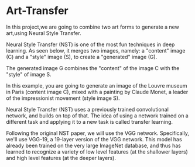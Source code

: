 # Art-Transfer
In this project,we are going to combine two art forms to generate a new art,using Neural Style Transfer.

Neural Style Transfer (NST) is one of the most fun techniques in deep learning. As seen below, it merges two images, namely: a "content" image (C) and a "style" image (S), to create a "generated" image (G).

The generated image G combines the "content" of the image C with the "style" of image S.

In this example, you are going to generate an image of the Louvre museum in Paris (content image C), mixed with a painting by Claude Monet, a leader of the impressionist movement (style image S).

Neural Style Transfer (NST) uses a previously trained convolutional network, and builds on top of that. The idea of using a network trained on a different task and applying it to a new task is called transfer learning.

Following the original NST paper, we will use the VGG network. Specifically, we'll use VGG-19, a 19-layer version of the VGG network. This model has already been trained on the very large ImageNet database, and thus has learned to recognize a variety of low level features (at the shallower layers) and high level features (at the deeper layers).
